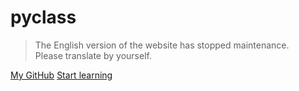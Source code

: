 # pyclass 

> The English version of the website has stopped maintenance.  
Please translate by yourself.

[My GitHub](https://github.com/jonathanqwq )
[Start learning](README)